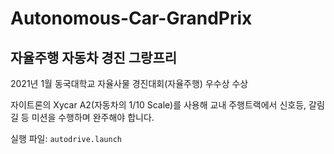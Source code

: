 # Autonomous-Car-GrandPrix

## 자율주행 자동차 경진 그랑프리

2021년 1월 동국대학교 자율사물 경진대회(자율주행) 우수상 수상

자이트론의 Xycar A2(자동차의 1/10 Scale)를 사용해 교내 주행트랙에서 신호등, 갈림길 등 미션을 수행하며 완주해야 합니다.

실행 파일: ```autodrive.launch```
